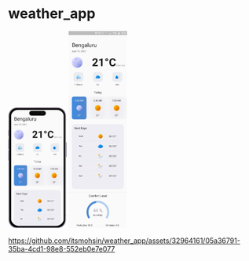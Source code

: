 # weather_app

<img src="iPhone 14 Pro Max.png" width=23.6% height=27.8%>
<img src="WeatherApp.png" width=23.6% height=27.8%>



https://github.com/itsmohsin/weather_app/assets/32964161/05a36791-35ba-4cd1-98e8-552eb0e7e077

